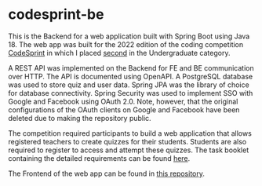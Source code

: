 # codesprint-be

This is the Backend for a web application built with Spring Boot using Java 18. The web app was built for the 2022 edition of the coding competition [CodeSprint](https://codesprintmalta.edu.mt/) in which I placed [second](https://codesprintmalta.edu.mt/code-spint-2022/) in the Undergraduate category. 

A REST API was implemented on the Backend for FE and BE communication over HTTP. The API is documented using OpenAPI. A PostgreSQL database was used to store quiz and user data. Spring JPA was the library of choice for database connectivity. Spring Security was used to implement SSO with Google and Facebook using OAuth 2.0. Note, however, that the original configurations of the OAuth clients on Google and Facebook have been deleted due to making the repository public.

The competition required participants to build a web application that allows registered teachers to create quizzes for their students. Students are also required to register to access and attempt these quizzes. The task booklet containing the detailed requirements can be found [here](https://codesprintmalta.edu.mt/wp-content/uploads/2022/07/Undergrad_Task_2022.pdf).

The Frontend of the web app can be found in [this repository](https://github.com/mariah-zm/codesprint-spa).
